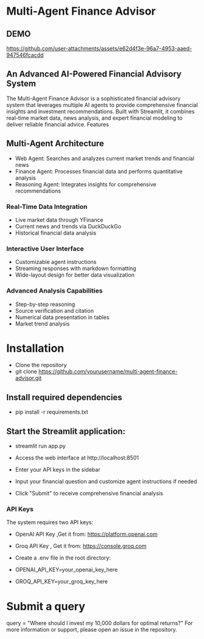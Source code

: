 # Multi-Agent Finance Advisor
## DEMO 
https://github.com/user-attachments/assets/e62d4f3e-96a7-4953-aaed-947546fcacdd

## An Advanced AI-Powered Financial Advisory System

The Multi-Agent Finance Advisor is a sophisticated financial advisory system that leverages multiple AI agents to provide comprehensive financial insights and investment recommendations. Built with Streamlit, it combines real-time market data, news analysis, and expert financial modeling to deliver reliable financial advice.
Features

## Multi-Agent Architecture

- Web Agent: Searches and analyzes current market trends and financial news
- Finance Agent: Processes financial data and performs quantitative analysis
- Reasoning Agent: Integrates insights for comprehensive recommendations


### Real-Time Data Integration

- Live market data through YFinance
- Current news and trends via DuckDuckGo
- Historical financial data analysis


### Interactive User Interface

- Customizable agent instructions
- Streaming responses with markdown formatting
- Wide-layout design for better data visualization


### Advanced Analysis Capabilities

- Step-by-step reasoning
- Source verification and citation
- Numerical data presentation in tables
- Market trend analysis



# Installation
- Clone the repository
- git clone https://github.com/yourusername/multi-agent-finance-advisor.git

## Install required dependencies
- pip install -r requirements.txt

## Start the Streamlit application:

- streamlit run app.py

- Access the web interface at http://localhost:8501
- Enter your API keys in the sidebar
- Input your financial question and customize agent instructions if needed
- Click "Submit" to receive comprehensive financial analysis

### API Keys
The system requires two API keys:

- OpenAI API Key ,Get it from: https://platform.openai.com

- Groq API Key , Get it from: https://console.groq.com

- Create a .env file in the root directory:
- OPENAI_API_KEY=your_openai_key_here
- GROQ_API_KEY=your_groq_key_here

# Submit a query
query = "Where should I invest my 10,000 dollars for optimal returns?"
For more information or support, please open an issue in the repository.
